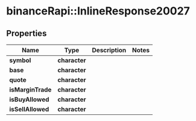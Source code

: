 # binanceRapi::InlineResponse20027


## Properties
Name | Type | Description | Notes
------------ | ------------- | ------------- | -------------
**symbol** | **character** |  | 
**base** | **character** |  | 
**quote** | **character** |  | 
**isMarginTrade** | **character** |  | 
**isBuyAllowed** | **character** |  | 
**isSellAllowed** | **character** |  | 



